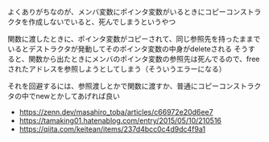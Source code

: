 よくありがちなのが、メンバ変数にポインタ変数がいるときにコピーコンストラクタを作成しないでいると、死んでしまうというやつ

関数に渡したときに、ポインタ変数がコピーされて、同じ参照先を持ったままでいるとデストラクタが発動してそのポインタ変数の中身がdeleteされる
そうすると、関数から出たときにメンバのポインタ変数の参照先は死んでるので、freeされたアドレスを参照しようとしてしまう（そういうエラーになる）

それを回避するには、参照渡しとかで関数に渡すか、普通にコピーコンストラクタの中でnewとかしてあげれば良い

- https://zenn.dev/masahiro_toba/articles/c66972e20d6ee7
- https://tamaking01.hatenablog.com/entry/2015/05/10/210516
- https://qiita.com/keitean/items/237d4bcc0c4d9dc4f9a1

